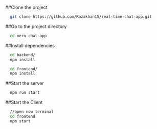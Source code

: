 ##Clone the project

```bash
  git clone https://github.com/Razakhan15/real-time-chat-app.git
```

##Go to the project directory

```bash
  cd mern-chat-app
```

##Install dependencies

```bash
  cd backend/
  npm install
```

```bash
  cd frontend/
  npm install
```

##Start the server

```bash
  npm run start
```

##Start the Client

```bash
  //open now terminal
  cd frontend
  npm start
```
